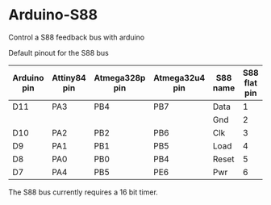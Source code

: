 # Arduino-S88
Control a S88 feedback bus with arduino

Default pinout for the S88 bus

| Arduino pin | Attiny84 pin | Atmega328p pin | Atmega32u4 pin | S88 name | S88 flat pin | S88n pin |
|-------------|--------------|----------------|----------------|----------|--------------|----------|
| D11         | PA3          | PB4            | PB7            | Data     | 1            | 2        |
|             |              |                |                | Gnd      | 2            | 3/5      |
| D10         | PA2          | PB2            | PB6            | Clk      | 3            | 4        |
| D9          | PA1          | PB1            | PB5            | Load     | 4            | 6        |
| D8          | PA0          | PB0            | PB4            | Reset    | 5            | 7        |
| D7          | PA4          | PB5            | PE6            | Pwr      | 6            |          |

The S88 bus currently requires a 16 bit timer.
